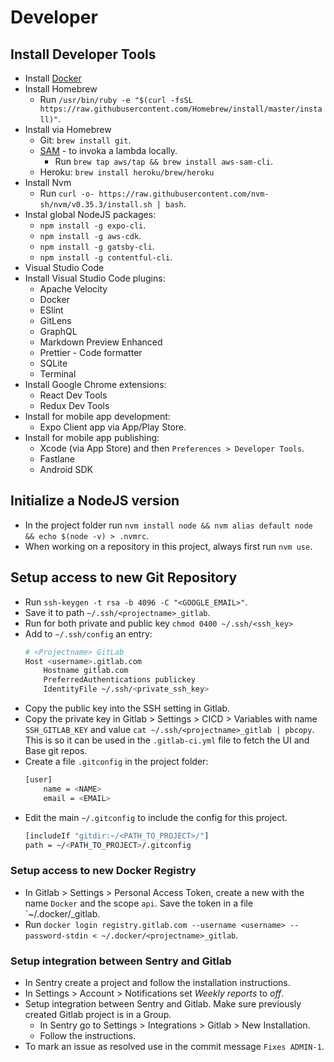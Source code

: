 # Developer

## Install Developer Tools
- Install [Docker](https://docs.docker.com/docker-for-mac/install/)
- Install Homebrew
    - Run `/usr/bin/ruby -e "$(curl -fsSL https://raw.githubusercontent.com/Homebrew/install/master/install)"`.
- Install via Homebrew
    - Git: `brew install git`.
    - [SAM](https://docs.aws.amazon.com/serverless-application-model/latest/developerguide/serverless-sam-cli-install-mac.html) - to invoka a lambda locally.
        - Run `brew tap aws/tap && brew install aws-sam-cli`.
    - Heroku: `brew install heroku/brew/heroku`
- Install Nvm
    - Run `curl -o- https://raw.githubusercontent.com/nvm-sh/nvm/v0.35.3/install.sh | bash`.
- Instal global NodeJS packages:
    - `npm install -g expo-cli`.
    - `npm install -g aws-cdk`.
    - `npm install -g gatsby-cli`.
    - `npm install -g contentful-cli`.
- Visual Studio Code
- Install Visual Studio Code plugins:
    - Apache Velocity
    - Docker
    - ESlint
    - GitLens
    - GraphQL
    - Markdown Preview Enhanced
    - Prettier - Code formatter
    - SQLite
    - Terminal
- Install Google Chrome extensions:
    - React Dev Tools
    - Redux Dev Tools
- Install for mobile app development:
    - Expo Client app via App/Play Store.
- Install for mobile app publishing:
    - Xcode (via App Store) and then `Preferences > Developer Tools`.
    - Fastlane
    - Android SDK

## Initialize a NodeJS version
- In the project folder run `nvm install node && nvm alias default node && echo $(node -v) > .nvmrc`.
- When working on a repository in this project, always first run `nvm use`.

## Setup access to new Git Repository
- Run `ssh-keygen -t rsa -b 4096 -C "<GOOGLE_EMAIL>"`.
- Save it to path `~/.ssh/<projectname>_gitlab`.
- Run for both private and public key `chmod 0400 ~/.ssh/<ssh_key>`
- Add to `~/.ssh/config` an entry:
    ```bash
    # <Projectname> GitLab
    Host <username>.gitlab.com
        Hostname gitlab.com
        PreferredAuthentications publickey
        IdentityFile ~/.ssh/<private_ssh_key>
    ```
- Copy the public key into the SSH setting in Gitlab.
- Copy the private key in Gitlab > Settings > CICD > Variables with name `SSH_GITLAB_KEY` and value `cat ~/.ssh/<projectname>_gitlab | pbcopy`. This is so it can be used in the `.gitlab-ci.yml` file to fetch the UI and Base git repos.
- Create a file `.gitconfig` in the project folder:
    ```bash
    [user]
        name = <NAME>
        email = <EMAIL>
    ```
- Edit the main `~/.gitconfig` to include the config for this project.
    ```bash
    [includeIf "gitdir:~/<PATH_TO_PROJECT>/"]
    path = ~/<PATH_TO_PROJECT>/.gitconfig
    ```

### Setup access to new Docker Registry
- In Gitlab > Settings > Personal Access Token, create a new with the name `Docker` and the scope `api`. Save the token in a file `~/.docker/<projectname>_gitlab.
- Run `docker login registry.gitlab.com --username <username> --password-stdin < ~/.docker/<projectname>_gitlab`.

### Setup integration between Sentry and Gitlab
- In Sentry create a project and follow the installation instructions.
- In Settings > Account > Notifications set *Weekly reports* to *off*.
- Setup integration between Sentry and Gitlab. Make sure previously created Gitlab project is in a Group.
    - In Sentry go to Settings > Integrations > Gitlab > New Installation.
    - Follow the instructions.
- To mark an issue as resolved use in the commit message `Fixes ADMIN-1`.
